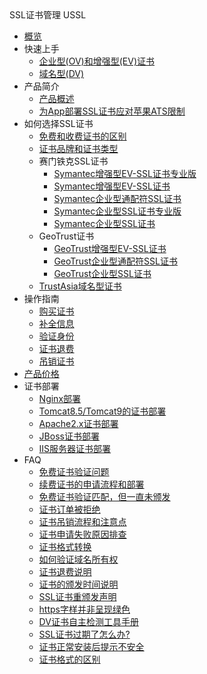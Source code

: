 <div class="sidebar_title icon__ussl"> SSL证书管理 USSL</div>

* [概览](domain/ussl/overview)
* 快速上手
    * [企业型(OV)和增强型(EV)证书](domain/ussl/procedure/ovev)
    * [域名型(DV)](domain/ussl/procedure/dv)
* 产品简介
    * [产品概述](domain/ussl/concepts/overview)
    * [为App部署SSL证书应对苹果ATS限制](domain/ussl/concepts/apple)
* 如何选择SSL证书
    * [免费和收费证书的区别](domain/ussl/process/difference)
    * [证书品牌和证书类型](domain/ussl/process/brand)
    * 赛门铁克SSL证书
        * [Symantec增强型EV-SSL证书专业版](domain/ussl/process/symantec/evpro)
        * [Symantec增强型EV-SSL证书](domain/ussl/process/symantec/ev)
        * [Symantec企业型通配符SSL证书](domain/ussl/process/symantec/ov)
        * [Symantec企业型SSL证书专业版](domain/ussl/process/symantec/ovpro)
        * [Symantec企业型SSL证书](domain/ussl/process/symantec/ov2)
    * GeoTrust证书
        * [GeoTrust增强型EV-SSL证书](domain/ussl/process/geotrust/ev)
        * [GeoTrust企业型通配符SSL证书](domain/ussl/process/geotrust/ovtong)
        * [GeoTrust企业型SSL证书](domain/ussl/process/geotrust/ov)
    * [TrustAsia域名型证书](domain/ussl/process/trustasia)
* 操作指南
    * [购买证书](domain/ussl/operate/buy)
    * [补全信息](domain/ussl/operate/complete)
    * [验证身份](domain/ussl/operate/fill)
    * [证书退费](domain/ussl/operate/refund)
    * [吊销证书](domain/ussl/operate/revoke)
* [产品价格](domain/ussl/price)
* 证书部署
    * [Nginx部署](domain/ussl/install/nginx)
    * [Tomcat8.5/Tomcat9的证书部署](domain/ussl/install/tomcat)
    * [Apache2.x证书部署](domain/ussl/install/apache)
    * [JBoss证书部署](domain/ussl/install/jboss)
    * [IIS服务器证书部署](domain/ussl/install/iis)
* FAQ
    * [免费证书验证问题](domain/ussl/faq/free)
    * [续费证书的申请流程和部署](domain/ussl/faq/xufei)
    * [免费证书验证匹配，但一直未颁发](domain/ussl/faq/banfa)
    * [证书订单被拒绝](domain/ussl/faq/refuse)
    * [证书吊销流程和注意点](domain/ussl/faq/jiance)
    * [证书申请失败原因排查](domain/ussl/faq/fail)
    * [证书格式转换](domain/ussl/faq/certificateconvert)
    * [如何验证域名所有权](domain/ussl/faq/domain)
    * [证书退费说明](domain/ussl/faq/tuifei)
    * [证书的颁发时间说明](domain/ussl/faq/time)
    * [SSL证书重颁发声明](domain/ussl/faq/regrant)
    * [https字样并非呈现绿色](domain/ussl/faq/green)
    * [DV证书自主检测工具手册](domain/ussl/faq/dv)
    * [SSL证书过期了怎么办?](domain/ussl/faq/expired)
    * [证书正常安装后提示不安全](domain/ussl/faq/abnormal)
    * [证书格式的区别](domain/ussl/faq/certificate)
 












    
   
   
    
        